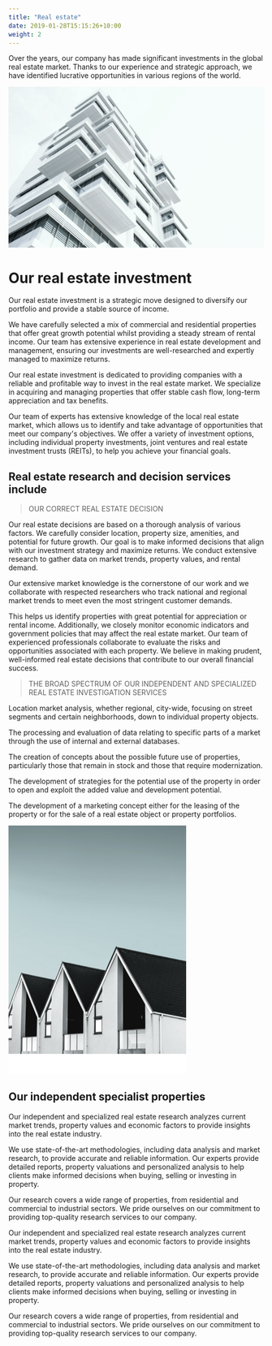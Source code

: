 ```yaml
---
title: "Real estate"
date: 2019-01-28T15:15:26+10:00
weight: 2
---
```


Over the years, our company has made significant investments in the global real estate market. Thanks to our experience and strategic approach, we have identified lucrative opportunities in various regions of the world.

![Accounting Services](/images/Mas.jpg)

# Our real estate investment

Our real estate investment is a strategic move designed to diversify our portfolio and provide a stable source of income.

We have carefully selected a mix of commercial and residential properties that offer great growth potential whilst providing a steady stream of rental income. Our team has extensive experience in real estate development and management, ensuring our investments are well-researched and expertly managed to maximize returns.

Our real estate investment is dedicated to providing companies with a reliable and profitable way to invest in the real estate market. We specialize in acquiring and managing properties that offer stable cash flow, long-term appreciation and tax benefits.

Our team of experts has extensive knowledge of the local real estate market, which allows us to identify and take advantage of opportunities that meet our company's objectives. We offer a variety of investment options, including individual property investments, joint ventures and real estate investment trusts (REITs), to help you achieve your financial goals.

## Real estate research and decision services include

> OUR CORRECT REAL ESTATE DECISION

Our real estate decisions are based on a thorough analysis of various factors. We carefully consider location, property size, amenities, and potential for future growth. Our goal is to make informed decisions that align with our investment strategy and maximize returns. We conduct extensive research to gather data on market trends, property values, and rental demand.

Our extensive market knowledge is the cornerstone of our work and we collaborate with respected researchers who track national and regional market trends to meet even the most stringent customer demands.

This helps us identify properties with great potential for appreciation or rental income. Additionally, we closely monitor economic indicators and government policies that may affect the real estate market. Our team of experienced professionals collaborate to evaluate the risks and opportunities associated with each property. We believe in making prudent, well-informed real estate decisions that contribute to our overall financial success.

> THE BROAD SPECTRUM OF OUR INDEPENDENT AND SPECIALIZED REAL ESTATE INVESTIGATION SERVICES

Location market analysis, whether regional, city-wide, focusing on street segments and certain neighborhoods, down to individual property objects.

The processing and evaluation of data relating to specific parts of a market through the use of internal and external databases.

The creation of concepts about the possible future use of properties, particularly those that remain in stock and those that require modernization.

The development of strategies for the potential use of the property in order to open and exploit the added value and development potential.

The development of a marketing concept either for the leasing of the property or for the sale of a real estate object or property portfolios.

![Accounting Services](/images/Card.jpg)

## Our independent specialist properties 

Our independent and specialized real estate research analyzes current market trends, property values ​​and economic factors to provide insights into the real estate industry.

We use state-of-the-art methodologies, including data analysis and market research, to provide accurate and reliable information. Our experts provide detailed reports, property valuations and personalized analysis to help clients make informed decisions when buying, selling or investing in property.

Our research covers a wide range of properties, from residential and commercial to industrial sectors. We pride ourselves on our commitment to providing top-quality research services to our company.

Our independent and specialized real estate research analyzes current market trends, property values ​​and economic factors to provide insights into the real estate industry.

We use state-of-the-art methodologies, including data analysis and market research, to provide accurate and reliable information. Our experts provide detailed reports, property valuations and personalized analysis to help clients make informed decisions when buying, selling or investing in property.

Our research covers a wide range of properties, from residential and commercial to industrial sectors. We pride ourselves on our commitment to providing top-quality research services to our company.